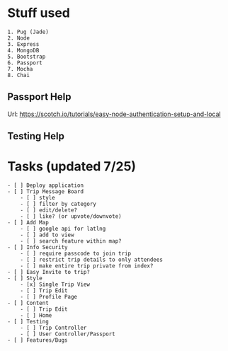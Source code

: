 # Stuff used

    1. Pug (Jade)
    2. Node
    3. Express
    4. MongoDB
    5. Bootstrap
    6. Passport
    7. Mocha
    8. Chai

## Passport Help

Url: https://scotch.io/tutorials/easy-node-authentication-setup-and-local

## Testing Help

# Tasks (updated 7/25)

    - [ ] Deploy application
    - [ ] Trip Message Board
        - [ ] style
        - [ ] filter by category
        - [ ] edit/delete?
        - [ ] like? (or upvote/downvote)
    - [ ] Add Map
        - [ ] google api for latlng
        - [ ] add to view
        - [ ] search feature within map?
    - [ ] Info Security
        - [ ] require passcode to join trip
        - [ ] restrict trip details to only attendees
        - [ ] make entire trip private from index?
    - [ ] Easy Invite to trip?
    - [ ] Style
        - [x] Single Trip View
        - [ ] Trip Edit
        - [ ] Profile Page
    - [ ] Content
        - [ ] Trip Edit
        - [ ] Home
    - [ ] Testing
        - [ ] Trip Controller
        - [ ] User Controller/Passport
    - [ ] Features/Bugs
